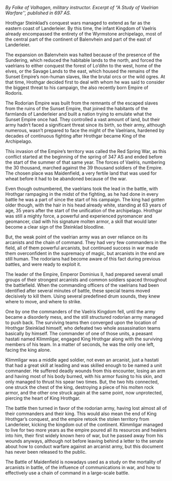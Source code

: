 *By Folke of Valhagen, military instructor. Excerpt of “A Study of Vaelrian Warfare'', published in 697 AS.*

Hrothgar Steinklad’s conquest wars managed to extend as far as the eastern coast of Landerleier. By this time, the infant Kingdom of Vaelris already encompassed the entirety of the Wyrmstone archipelago, most of the central part of the continent of Balenvhein and part of the east of Landerleier. 

The expansion on Balenvhein was halted because of the presence of the Sundering, which reduced the habitable lands to the north, and forced the vaelrians to either conquest the forest of Lo’dihn to the west, home of the elves, or the Savage Lands to the east, which housed the remains of the Sunset Empire’s non-human slaves, like the brutal orcs or the wild ogres. At that time, Hrothgar decided first to deal with whom he was said to consider the biggest threat to his campaign, the also recently born Empire of Rodoris. 

The Rodorian Empire was built from the remnants of the escaped slaves from the ruins of the Sunset Empire, that joined the habitants of the farmlands of Landerleier and built a nation trying to emulate what the Sunset Empire once had. They controlled a vast amount of land, but their army hadn’t faced a significant threat since its birth, so their army, although numerous, wasn’t prepared to face the might of the Vaelrians, hardened by decades of continuous fighting after Hrothgar became King of the Archipelago.

This invasion of the Empire’s territory was called the Red Spring War, as this conflict started at the beginning of the spring of 347 AS and ended before the start of the summer of that same year. The forces of Vaelris, numbering the 30 thousand, marched against the 39 thousand soldiers of the Empire. The chosen place was Maidenfield, a very fertile land that was used for wheat before it had to be abandoned because of the war. 

Even though outnumbered, the vaelrians took the lead in the battle, with Hrothgar rampaging in the midst of the fighting, as he had done in every battle he was a part of since the start of his campaign. The king had gotten older though, with the hair in his head already white, standing at 63 years of age, 35 years after the start of the unification of the archipelago. Hrothgar was still a mighty force, a powerful and experienced pyromancer and geomancer, clad with his signature molten armor, a skill that would later become a clear sign of the Steinklad bloodline. 

But, the weak point of the vaelrian army was an over reliance on its arcanists and the chain of command. They had very few commanders in the field, all of them powerful arcanists, but continued success in war made them overconfident in the supremacy of magic, but arcanists in the end are still human. The rodorians had become aware of this fact during previous battles, and were ready to exploit it. 

The leader of the Empire, Emperor Dominius II, had prepared several small groups of their strongest arcanists and common soldiers spaced throughout the battlefield. When the commanding officers of the vaelrians had been identified after several minutes of battle, these special teams moved decisively to kill them. Using several predefined drum sounds, they knew where to move, and where to strike. 

One by one the commanders of the Vaelris Kingdom fell, until the army became a disorderly mess, and the still structured rodorian army managed to push back. The surviving teams then converged upon the location of Hrothgar Steinklad himself, who defeated two whole assassination teams basically by himself. The commander of one of those units, a peasant hastati named Klimmligar, engaged King Hrothgar along with the surviving members of his team. In a matter of seconds, he was the only one left, facing the king alone. 

Klimmligar was a middle aged soldier, not even an arcanist, just a hastati that had a great skill at leading and was skilled enough to be named a unit commander. He suffered deadly wounds from this encounter, losing an arm and having most of his body burned, with his armor fusing to his skin, and only managed to thrust his spear two times. But, the two hits connected, one struck the chest of the king, destroying a piece of his molten rock armor, and the other one struck again at the same point, now unprotected, piercing the heart of King Hrothgar. 

The battle then turned in favor of the rodorian army, having lost almost all of their commanders and their king. This would also mean the end of King Hrothgar’s conquest, and the empire retook the stolen territory from Landerleier, kicking the kingdom out of the continent. Klimmligar managed to live for two more years as the empire poured all its resources and healers into him, their first widely known hero of war, but he passed away from his wounds anyways, although not before leaving behind a letter to the senate about how to conduct warfare against an arcanist army, but this document has never been released to the public. 

The Battle of Maidenfield is nowadays used as a study on the mortality of arcanists in battle, of the influence of communications in war, and how to effectively use a chain of command in a large-scale battle.